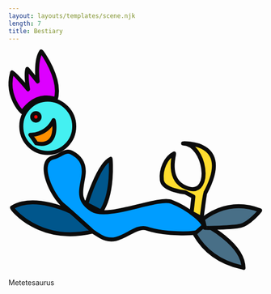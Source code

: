 ```yaml
---
layout: layouts/templates/scene.njk
length: 7
title: Bestiary
---
```


<svg xmlns="http://www.w3.org/2000/svg" xml:space="preserve" style="fill-rule:evenodd;clip-rule:evenodd;stroke-linecap:round;stroke-linejoin:round;stroke-miterlimit:1.5" viewBox="0 0 129 112">
<ellipse cx="464.544" cy="323.434" rx="78.967" ry="79.288" style="fill:#44f0f1;stroke:#0b0b0b;stroke-width:12px" transform="matrix(.16976 0 0 .16976 -58.986 -16.026)"/><ellipse cx="464.544" cy="323.434" rx="78.967" ry="79.288" style="fill:#ff0300;stroke:#0b0b0b;stroke-width:86.06px" transform="matrix(.02367 0 0 .02367 2.882 26.469)"/><path d="M417.574 343.477s46.479 2.503 69.338-43.33c1.211-.394 17.175 84.463-52.002 68.666-1.938-3.778-17.336-25.336-17.336-25.336Z" style="fill:#ff8f00;stroke:#0b0b0b;stroke-width:12px" transform="matrix(.16976 0 0 .16976 -59.811 -15.147)"/><path d="M475.574 396.811c19.803-4.276 33.995-23.881 53.336-13.998 19.341 9.883 40.974 27.414 35.333 68-5.641 40.586-21.609 73.584 26 102.667s195.167-39.82 236.667-24 111.817 64.25 94.002 82.667c-17.815 18.416-122.979 11.948-166.002-2.667-43.024-14.615-81.808 56.305-139.334 23.333-57.526-32.971-73.737-63.635-109.997-92-36.26-28.364-83.641-132.422-30.005-144.002Z" style="fill:#009dff;stroke:#0b0b0b;stroke-width:12px" transform="matrix(.16976 0 0 .16976 -57.826 -12.812)"/><path d="M628.246 557.48s-60.852-153.599-34.67-202c2.24 1.234 97.321 103.318 101.336 191.333.698-2.508-66.666 10.667-66.666 10.667Z" style="fill:#00568c;stroke:#0b0b0b;stroke-width:16.31px" transform="matrix(.09752 .07528 -.07734 .10019 21.271 -24.944)"/><path d="M526.243 558.813s-108.375-53.367-175.331-12c-1.534 1.334 79.748 108.482 240.667 71.334.445-1.381-65.336-59.334-65.336-59.334Z" style="fill:#00568c;stroke:#0b0b0b;stroke-width:12px" transform="matrix(.16976 0 0 .16976 -57.826 -12.812)"/><path d="M860.24 538.144s25.969-123.935 96.003-143.331c-2.815 1.297 14.466 92.407-61.336 165.998-1.846-.151-34.667-22.667-34.667-22.667Z" style="fill:#486f87;stroke:#0b0b0b;stroke-width:12px" transform="matrix(-.04238 .16438 -.16438 -.04238 224.397 -29.986)"/><path d="M920.243 581.48s69.294-65.013 170.667-26.667c1.5 1.084-33.42 40.287-58 46-24.57 5.714-107.138 7.211-106.664 6 .474-1.211-6.003-25.333-6.003-25.333Z" style="fill:#486f87;stroke:#0b0b0b;stroke-width:12px" transform="matrix(.16976 0 0 .16976 -57.826 -12.812)"/><path d="m827.576 519.48 5.334-48-24-12.667s-66.37-6.367-70.003-36.669c-3.633-30.302 10.76-66.495 36.669-79.331 1.18.675-26.562 85.068 44 104.667 70.563 19.599 49.084-133.198-17.333-134.667-2.732.097 151.398-10.731 65.997 147.998-1.726 1.362-10.661 74.669-10.661 74.669l-30.003-16Z" style="fill:#ffdd2e;stroke:#0b0b0b;stroke-width:12px" transform="matrix(.16976 0 0 .16976 -47.803 -5.585)"/><path d="M381.579 262.147s-50.633-46.605-30-118.667c4.12-.81 47.328 50.664 47.328 50.664s-7.635-42.406-1.995-60.664c1.849 1.865 30.667 37.333 30.667 37.333s-8.005-62.133 10.664-89.333c1.208-.464 61.68 82.544 43.336 143.333.461-1.575-54.524-26.799-100 37.334Z" style="fill:#d0f;stroke:#0b0b0b;stroke-width:12px" transform="matrix(.16976 0 0 .16976 -57.826 -12.812)"/>
</svg>



Metetesaurus
